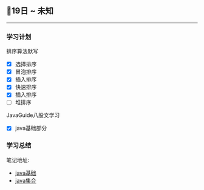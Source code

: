 ## 📖19日 ~ 未知

---



### 学习计划

排序算法默写

- [x] 选择排序
- [x] 冒泡排序
- [x] 插入排序
- [x] 快速排序
- [x] 插入排序
- [ ] 堆排序

JavaGuide八股文学习

- [x] java基础部分



### 学习总结

笔记地址: 

- [java基础]()
- [java集合]()